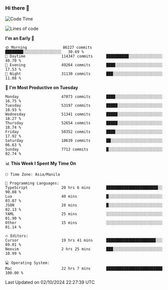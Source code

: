 ### Hi there 👋

<!--START_SECTION:waka-->
![Code Time](http://img.shields.io/badge/Code%20Time-5%2C616%20hrs%2053%20mins-blue)

![Lines of code](https://img.shields.io/badge/From%20Hello%20World%20I%27ve%20Written-121.9%20million%20lines%20of%20code-blue)

**I'm an Early 🐤** 

```text
🌞 Morning                86227 commits       ████████░░░░░░░░░░░░░░░░░   30.69 % 
🌆 Daytime                114347 commits      ██████████░░░░░░░░░░░░░░░   40.70 % 
🌃 Evening                49264 commits       ████░░░░░░░░░░░░░░░░░░░░░   17.53 % 
🌙 Night                  31130 commits       ███░░░░░░░░░░░░░░░░░░░░░░   11.08 % 
```
📅 **I'm Most Productive on Tuesday** 

```text
Monday                   47073 commits       ████░░░░░░░░░░░░░░░░░░░░░   16.75 % 
Tuesday                  53197 commits       █████░░░░░░░░░░░░░░░░░░░░   18.93 % 
Wednesday                51341 commits       █████░░░░░░░░░░░░░░░░░░░░   18.27 % 
Thursday                 52654 commits       █████░░░░░░░░░░░░░░░░░░░░   18.74 % 
Friday                   50352 commits       ████░░░░░░░░░░░░░░░░░░░░░   17.92 % 
Saturday                 18639 commits       ██░░░░░░░░░░░░░░░░░░░░░░░   06.63 % 
Sunday                   7712 commits        █░░░░░░░░░░░░░░░░░░░░░░░░   02.74 % 
```


📊 **This Week I Spent My Time On** 

```text
🕑︎ Time Zone: Asia/Manila

💬 Programming Languages: 
TypeScript               20 hrs 6 mins       ███████████████████████░░   90.88 % 
Lua                      40 mins             █░░░░░░░░░░░░░░░░░░░░░░░░   03.07 % 
JSON                     28 mins             █░░░░░░░░░░░░░░░░░░░░░░░░   02.13 % 
YAML                     25 mins             ░░░░░░░░░░░░░░░░░░░░░░░░░   01.90 % 
Other                    15 mins             ░░░░░░░░░░░░░░░░░░░░░░░░░   01.14 % 

🔥 Editors: 
Cursor                   19 hrs 41 mins      ██████████████████████░░░   89.01 % 
Neovim                   2 hrs 25 mins       ███░░░░░░░░░░░░░░░░░░░░░░   10.99 % 

💻 Operating System: 
Mac                      22 hrs 7 mins       █████████████████████████   100.00 % 
```


 Last Updated on 02/10/2024 22:27:39 UTC
<!--END_SECTION:waka-->


<!--
**rad182/rad182** is a ✨ _special_ ✨ repository because its `README.md` (this file) appears on your GitHub profile.

Here are some ideas to get you started:

- 🔭 I’m currently working on ...
- 🌱 I’m currently learning ...
- 👯 I’m looking to collaborate on ...
- 🤔 I’m looking for help with ...
- 💬 Ask me about ...
- 📫 How to reach me: ...
- 😄 Pronouns: ...
- ⚡ Fun fact: ...
-->
